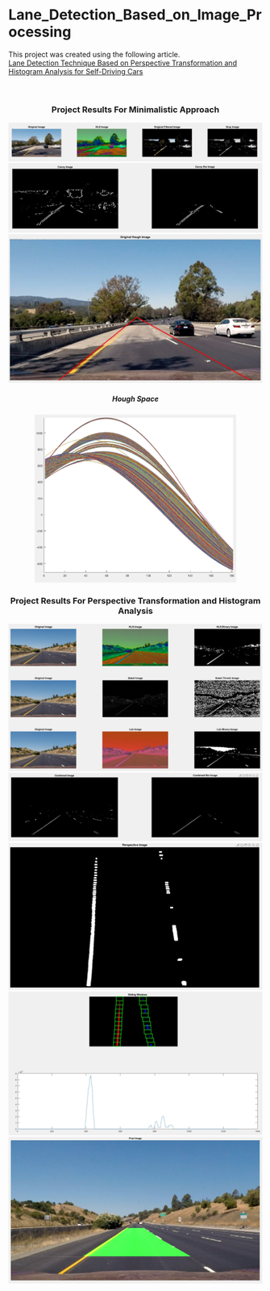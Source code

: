# Lane_Detection_Based_on_Image_Processing
This project was created using the following article. <br>
[Lane Detection Technique Based on Perspective Transformation and Histogram Analysis for Self-Driving Cars](https://www.sciencedirect.com/science/article/abs/pii/S0045790620305085) <br>
<br>
<br>
 <h3 align="center"> Project Results For Minimalistic Approach </h3>

<img src="https://github.com/doganmb/Lane_Detection_Based_on_Image_Processing/blob/main/results/result1.jpg">
<br>
<img src="https://github.com/doganmb/Lane_Detection_Based_on_Image_Processing/blob/main/results/result2.jpg">
<br>
<img src="https://github.com/doganmb/Lane_Detection_Based_on_Image_Processing/blob/main/results/result3.jpg">

<h5 align="center"> Hough Space </h5>

<p align="center">
<img src="https://github.com/doganmb/Lane_Detection_Based_on_Image_Processing/blob/main/results/result4.jpg" width="400">
</p>

<h3 align="center"> Project Results For Perspective Transformation and Histogram Analysis </h3>

<img src="https://github.com/doganmb/Lane_Detection_Based_on_Image_Processing/blob/main/results/result5.jpg">
<br>
<img src="https://github.com/doganmb/Lane_Detection_Based_on_Image_Processing/blob/main/results/result6.jpg">
<br>
<img src="https://github.com/doganmb/Lane_Detection_Based_on_Image_Processing/blob/main/results/result7.jpg">
<br>
<img src="https://github.com/doganmb/Lane_Detection_Based_on_Image_Processing/blob/main/results/result8.jpg">
<br>
<img src="https://github.com/doganmb/Lane_Detection_Based_on_Image_Processing/blob/main/results/result9.jpg">
